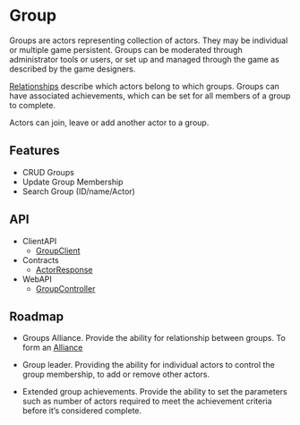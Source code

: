 # Group
Groups are actors representing collection of actors. They may be individual or multiple game persistent. Groups can be moderated through administrator tools or users, or set up and managed through the game as described by the game designers. 

[Relationships](/articles/Relationships) describe which actors belong to which groups. Groups can have associated achievements,  which can be set for all members of a group to complete. 

Actors can join, leave or add another actor to a group. 


## Features
* CRUD Groups
* Update Group Membership
* Search Group (ID/name/Actor)



## API
* ClientAPI
    * [GroupClient](/api/PlayGen.SUGAR.ClientAPI.GroupClient)
* Contracts
    * [ActorResponse](/api/PlayGen.SUGAR.Contracts.ActorResponse)
* WebAPI
    * [GroupController](/api/PlayGen.SUGAR.WebAPI.Controllers.GroupController)
    
## Roadmap
* Groups Alliance. 
Provide the ability for relationship between groups. To form an [Alliance](/article/Alliances)

* Group leader.
Providing the ability for individual actors to control the group membership, to add or remove other actors.

* Extended group achievements.
Provide the ability to set the parameters such as number of actors required to meet the achievement criteria before it’s considered complete. 
